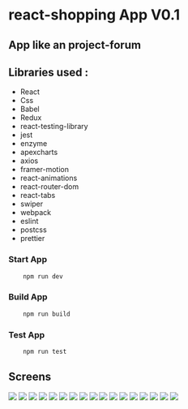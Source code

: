 # react-shopping App V0.1

## App like an project-forum

## Libraries used :

-    React
-    Css
-    Babel
-    Redux
-    react-testing-library
-    jest
-    enzyme
-    apexcharts
-    axios
-    framer-motion
-    react-animations
-    react-router-dom
-    react-tabs
-    swiper
-    webpack
-    eslint
-    postcss
-    prettier

### Start App
```sh
    npm run dev
```

### Build App
```sh
    npm run build
```
### Test App
```sh
    npm run test
```

## Screens

![](https://github.com/kudretCanYlm/react-shopping/blob/main/screens/img_1.PNG)
![](https://github.com/kudretCanYlm/react-shopping/blob/main/screens/img_2.PNG)
![](https://github.com/kudretCanYlm/react-shopping/blob/main/screens/img_3.PNG)
![](https://github.com/kudretCanYlm/react-shopping/blob/main/screens/img_4.PNG)
![](https://github.com/kudretCanYlm/react-shopping/blob/main/screens/img_5.PNG)
![](https://github.com/kudretCanYlm/react-shopping/blob/main/screens/img_6.PNG)
![](https://github.com/kudretCanYlm/react-shopping/blob/main/screens/img_7.PNG)
![](https://github.com/kudretCanYlm/react-shopping/blob/main/screens/img_8.PNG)
![](https://github.com/kudretCanYlm/react-shopping/blob/main/screens/img_9.PNG)
![](https://github.com/kudretCanYlm/react-shopping/blob/main/screens/img_10.PNG)
![](https://github.com/kudretCanYlm/react-shopping/blob/main/screens/img_11.PNG)
![](https://github.com/kudretCanYlm/react-shopping/blob/main/screens/img_12.PNG)
![](https://github.com/kudretCanYlm/react-shopping/blob/main/screens/img_13.PNG)
![](https://github.com/kudretCanYlm/react-shopping/blob/main/screens/img_14.PNG)
![](https://github.com/kudretCanYlm/react-shopping/blob/main/screens/img_15.PNG)
![](https://github.com/kudretCanYlm/react-shopping/blob/main/screens/img_16.PNG)
![](https://github.com/kudretCanYlm/react-shopping/blob/main/screens/img_17.PNG)

